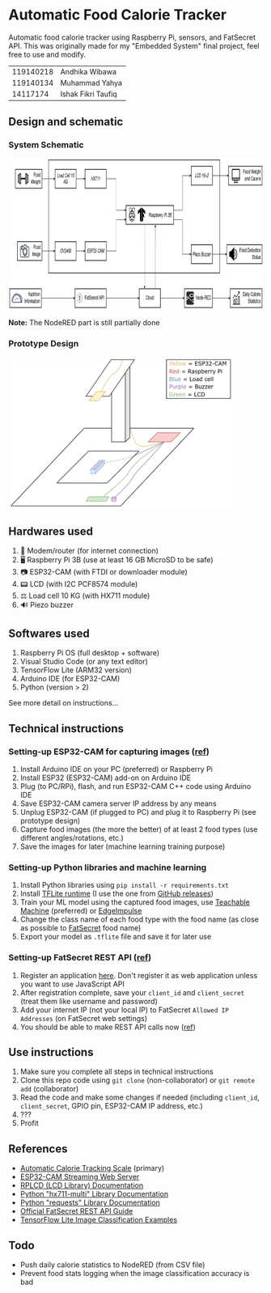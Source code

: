 # Automatic Food Calorie Tracker
Automatic food calorie tracker using Raspberry Pi, sensors, and FatSecret API. This was originally made for my "Embedded System" final project, feel free to use and modify.

|||
|-|-|
|119140218|Andhika Wibawa|
|119140134|Muhammad Yahya|
|14117174|Ishak Fikri Taufiq|

## Design and schematic

### System Schematic
<img src="docs/System Schematic.png" height="300">

**Note:** The NodeRED part is still partially done

### Prototype Design
<img src="docs/Prototype Design.png" height="300">

## Hardwares used
1. 📶 Modem/router (for internet connection)
2. 🖥️ Raspberry Pi 3B (use at least 16 GB MicroSD to be safe)
3. 📷 ESP32-CAM (with FTDI or downloader module)
4. 📟 LCD (with I2C PCF8574 module)
5. ⚖️ Load cell 10 KG (with HX711 module)
6. 🔊 Piezo buzzer

## Softwares used
1. Raspberry Pi OS (full desktop + software)
2. Visual Studio Code (or any text editor)
3. TensorFlow Lite (ARM32 version)
4. Arduino IDE (for ESP32-CAM)
5. Python (version > 2)

See more detail on instructions...

## Technical instructions

### Setting-up ESP32-CAM for capturing images ([ref](https://randomnerdtutorials.com/esp32-cam-video-streaming-face-recognition-arduino-ide))
1. Install Arduino IDE on your PC (preferred) or Raspberry Pi
2. Install ESP32 (ESP32-CAM) add-on on Arduino IDE
3. Plug (to PC/RPi), flash, and run ESP32-CAM C++ code using Arduino IDE
4. Save ESP32-CAM camera server IP address by any means
5. Unplug ESP32-CAM (if plugged to PC) and plug it to Raspberry Pi (see prototype design)
5. Capture food images (the more the better) of at least 2 food types (use different angles/rotations, etc.)
6. Save the images for later (machine learning training purpose)

### Setting-up Python libraries and machine learning
1. Install Python libraries using `pip install -r requirements.txt`
2. Install [TFLite runtime](https://www.tensorflow.org/lite/guide/python) (I use the one from [GitHub releases](https://github.com/google-coral/pycoral/releases/))
3. Train your ML model using the captured food images, use [Teachable Machine](https://teachablemachine.withgoogle.com/) (preferred) or [EdgeImpulse](https://studio.edgeimpulse.com/)
4. Change the class name of each food type with the food name (as close as possible to [FatSecret](https://www.fatsecret.com/calories-nutrition/) food name)
5. Export your model as `.tflite` file and save it for later use

### Setting-up FatSecret REST API ([ref](https://platform.fatsecret.com/api/Default.aspx?screen=rapih))
1. Register an application [here](https://platform.fatsecret.com/api/Default.aspx?screen=r). Don't register it as web application unless you want to use JavaScript API
2. After registration complete, save your `client_id` and `client_secret` (treat them like username and password)
3. Add your internet IP (not your local IP) to FatSecret `Allowed IP Addresses` (on FatSecret web settings)
4. You should be able to make REST API calls now ([ref](https://platform.fatsecret.com/api/Default.aspx?screen=rapiref2))

## Use instructions
1. Make sure you complete all steps in technical instructions
2. Clone this repo code using `git clone` (non-collaborator) or `git remote add` (collaborator)
3. Read the code and make some changes if needed (including `client_id`, `client_secret`, GPIO pin, ESP32-CAM IP address, etc.)
4. ???
5. Profit

## References
* [Automatic Calorie Tracking Scale](https://www.hackster.io/lezwon/automatic-calorie-tracking-scale-31d780) (primary)
* [ESP32-CAM Streaming Web Server](https://randomnerdtutorials.com/esp32-cam-video-streaming-face-recognition-arduino-ide)
* [RPLCD (LCD Library) Documentation](https://rplcd.readthedocs.io/en/stable/)
* [Python "hx711-multi" Library Documentation](https://github.com/Morrious/hx711-multi)
* [Python "requests" Library Documentation](https://docs.python-requests.org/en/latest/)
* [Official FatSecret REST API Guide](https://platform.fatsecret.com/api/Default.aspx?screen=rapiauth2)
* [TensorFlow Lite Image Classification Examples](https://github.com/tensorflow/examples/tree/master/lite/examples/image_classification)

## Todo
* Push daily calorie statistics to NodeRED (from CSV file)
* Prevent food stats logging when the image classification accuracy is bad
